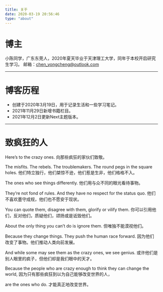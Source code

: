 ```yaml
---
title: 关于
date: 2020-03-19 20:56:46
type: "about"
---
```

# 博主  
  小陈同学，广东东莞人，2020年夏天毕业于天津理工大学，同年于本校开启研究生学习。
  邮箱：chen_yongcheng@outlook.com
  ***
# 博客历程
<ul>
  <li>创建于2020年3月19日，用于记录生活和一些学习笔记。</li>
  <li>2021年11月29日新增书籍栏目。</li>
  <li>2021年12月2日更新Next主题版本。</li>
</ul>

  ***
# 致疯狂的人
Here’s to the crazy ones.
向那些疯狂的家伙们致敬。

The misfits. The rebels. The troublemakers. The round pegs in the square holes.
他们特立独行，他们桀惊不逊，他们惹是生非，他们格格不入。

The ones who see things differently.
他们用与众不同的眼光看待事物。

They’re not fond of rules. And they have no respect for the status quo.
他们不喜欢墨守成规，他们也不愿安于现状。

You can quote them, disagree with them, glorify or vilify them.
你可以引用他们，反对他们，质疑他们，颂扬或是诋毁他们。

About the only thing you can’t do is ignore them.
但唯独不能漠视他们。

Because they change things. They push the human race forward.
因为他们改变了事物。他们推动人类向前发展。

And while some may see them as the crazy ones, we see genius.
或许他们是别人眼里的疯子，但他们却是我们眼中的天才。

Because the people who are crazy enough to think they can change the world,
因为只有那些疯狂到以为自己能够改变世界的人，

are the ones who do.
才能真正地改变世界。
